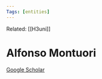 ```yaml
---
Tags: [entities]
---
```

Related: [[H3uni]]
# Alfonso Montuori
[Google Scholar](https://scholar.google.com/citations?user=h1ZUTEIAAAAJ&hl=en)